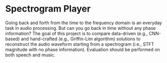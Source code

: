 # Spectrogram Player
Going back and forth from the time to the frequency domain is an everyday task in audio processing. But can you go back in time without any phase information? The goal of this project is to compare data-driven (e.g., CNN-based) and hand-crafted (e.g., Griffin-Lim algorithm) solutions to reconstruct the audio waveform starting from a spectrogram (i.e., STFT magnitude with no phase information). Evaluation should be performed on both speech and music.


